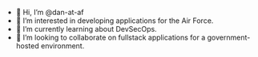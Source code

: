 - 👋 Hi, I’m @dan-at-af
- 👀 I’m interested in developing applications for the Air Force.
- 🌱 I’m currently learning about DevSecOps.
- 💞️ I’m looking to collaborate on fullstack applications for a government-hosted environment.

<!---
dan-at-af/dan-at-af is a ✨ special ✨ repository because its `README.md` (this file) appears on your GitHub profile.
You can click the Preview link to take a look at your changes.
--->
